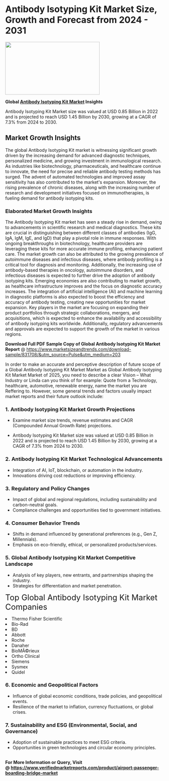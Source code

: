 <H1>Antibody Isotyping Kit Market Size, Growth and Forecast from 2024 - 2031</H1><img class="aligncenter size-medium wp-image-584254" src="https://thirdeyenews.in/wp-content/uploads/2024/09/Global-Market-Research-300x168.jpeg" alt="" width="300" height="168" /><p><strong>Global&nbsp;<a href="https://www.marketsizeandtrends.com/download-sample/831708/&amp;utm_source=Pulse&amp;utm_medium=203">Antibody Isotyping Kit Market</a> Insights</strong></p><p>Antibody Isotyping Kit Market size was valued at USD 0.85 Billion in 2022 and is projected to reach USD 1.45 Billion by 2030, growing at a CAGR of 7.3% from 2024 to 2030.</p><p><h2>Market Growth Insights</h2> The global Antibody Isotyping Kit market is witnessing significant growth driven by the increasing demand for advanced diagnostic techniques, personalized medicine, and growing investment in immunological research. As industries like biotechnology, pharmaceuticals, and healthcare continue to innovate, the need for precise and reliable antibody testing methods has surged. The advent of automated technologies and improved assay sensitivity has also contributed to the market's expansion. Moreover, the rising prevalence of chronic diseases, along with the increasing number of research and development initiatives focused on immunotherapies, is fueling demand for antibody isotyping kits. <h3>Elaborated Market Growth Insights</h3> The Antibody Isotyping Kit market has seen a steady rise in demand, owing to advancements in scientific research and medical diagnostics. These kits are crucial in distinguishing between different classes of antibodies (IgG, IgA, IgM, IgE, and IgD) that play a pivotal role in immune responses. With ongoing breakthroughs in biotechnology, healthcare providers are leveraging these kits for more accurate immune profiling, enhancing patient care. The market growth can also be attributed to the growing prevalence of autoimmune diseases and infectious diseases, where antibody profiling is a critical tool for diagnosis and monitoring. Additionally, the increasing use of antibody-based therapies in oncology, autoimmune disorders, and infectious diseases is expected to further drive the adoption of antibody isotyping kits. Emerging economies are also contributing to market growth, as healthcare infrastructure improves and the focus on diagnostic accuracy increases. The integration of artificial intelligence (AI) and machine learning in diagnostic platforms is also expected to boost the efficiency and accuracy of antibody testing, creating new opportunities for market expansion. Key players in the market are focusing on expanding their product portfolios through strategic collaborations, mergers, and acquisitions, which is expected to enhance the availability and accessibility of antibody isotyping kits worldwide. Additionally, regulatory advancements and approvals are expected to support the growth of the market in various regions. </p><p><span class=""><strong>Download Full PDF Sample Copy of Global Antibody Isotyping Kit Market Report</strong> @ <a href="https://www.marketsizeandtrends.com/download-sample/831708/&amp;utm_source=Pulse&amp;utm_medium=203" target="_blank">https://www.marketsizeandtrends.com/download-sample/831708/&amp;utm_source=Pulse&amp;utm_medium=203</a></span></p><p>In order to make an accurate and perceptive description of future scope of a Global&nbsp;Antibody Isotyping Kit Market Market as Global&nbsp;Antibody Isotyping Kit Market Market of 2025, you need to describe a clear Vision &ndash; What Industry or Linda can you think of for example: Quote from a Technology, healthcare, automotive, renewable energy, name the market you are Reffering to. However, some general trends and factors usually impact market reports and their future outlook include:</p><h3>1.&nbsp;<strong>Antibody Isotyping Kit Market Growth Projections</strong></h3><ul><li>Examine market size trends, revenue estimates and CAGR (Compounded Annual Growth Rate) projections.</li><li><p>Antibody Isotyping Kit Market size was valued at USD 0.85 Billion in 2022 and is projected to reach USD 1.45 Billion by 2030, growing at a CAGR of 7.3% from 2024 to 2030.</p></li></ul><h3>2.&nbsp;<strong>Antibody Isotyping Kit Market Technological Advancements</strong></h3><ul><li>Integration of AI, IoT, blockchain, or automation in the industry.</li><li>Innovations driving cost reductions or improving efficiency.</li></ul><h3>3.&nbsp;<strong>Regulatory and Policy Changes</strong></h3><ul><li>Impact of global and regional regulations, including sustainability and carbon-neutral goals.</li><li>Compliance challenges and opportunities tied to government initiatives.</li></ul><h3>4.&nbsp;<strong>Consumer Behavior Trends</strong></h3><ul><li>Shifts in demand influenced by generational preferences (e.g., Gen Z, Millennials).</li><li>Emphasis on eco-friendly, ethical, or personalized products/services.</li></ul><h3>5.&nbsp;<strong>Global Antibody Isotyping Kit Market Competitive Landscape</strong></h3><ul><li>Analysis of key players, new entrants, and partnerships shaping the industry.</li><li>Strategies for differentiation and market penetration.</li></ul><p data-pm-slice="1 1 []"><span style="color: inherit; font-family: inherit; font-size: 25px;">Top Global Antibody Isotyping Kit Market Companies</span></p><div class="" data-test-id=""><p><li>Thermo Fisher Scientific</li><li> Bio-Rad</li><li> BD</li><li> Abbott</li><li> Roche</li><li> Danaher</li><li> BioMÃ©rieux</li><li> Ortho Clinical</li><li> Siemens</li><li> Sysmex</li><li> Quidel</li></p></div><h3>6.&nbsp;<strong>Economic and Geopolitical Factors</strong></h3><ul><li>Influence of global economic conditions, trade policies, and geopolitical events.</li><li>Resilience of the market to inflation, currency fluctuations, or global crises.</li></ul><h3>7.&nbsp;<strong>Sustainability and ESG (Environmental, Social, and Governance)</strong></h3><ul><li>Adoption of sustainable practices to meet ESG criteria.</li><li>Opportunities in green technologies and circular economy principles.</li></ul><h2><strong style="font-size: 14px;">For More Information or Query, Visit @&nbsp;</strong><a style="background-color: #ffffff; font-size: 14px;" href="https://www.marketsizeandtrends.com/report/antibody-isotyping-kit-market/" target="_blank">https://www.verifiedmarketreports.com/product/airport-passenger-boarding-bridge-market</a></h2>
